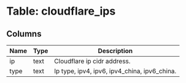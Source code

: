 
# Table: cloudflare_ips

## Columns
| Name        | Type           | Description  |
| ------------- | ------------- | -----  |
|ip|text|Cloudflare ip cidr address.|
|type|text|Ip type, ipv4, ipv6, ipv4_china, ipv6_china.|
